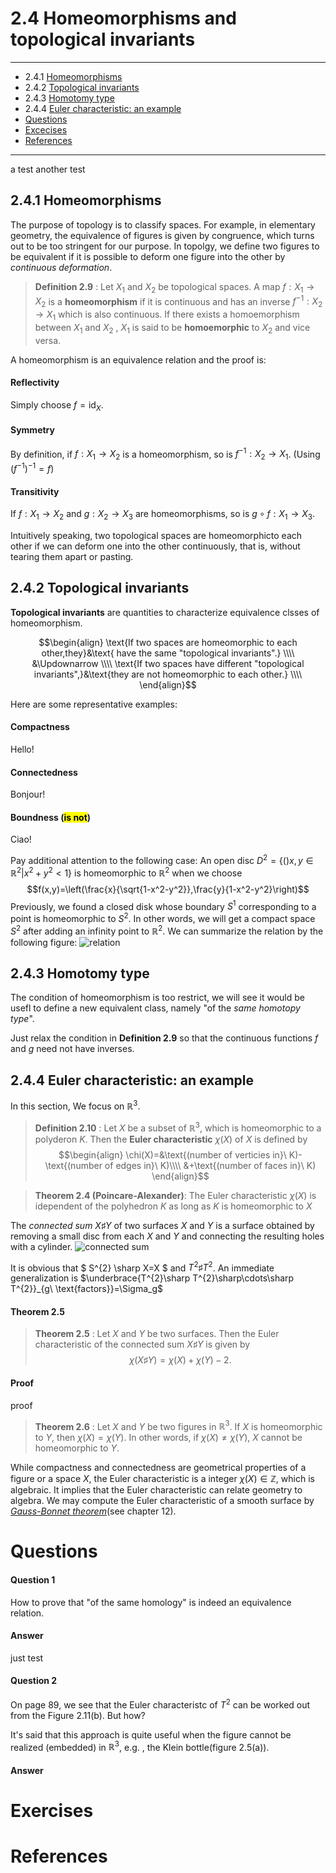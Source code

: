 # 2.4 Homeomorphisms and topological invariants

---

- 2.4.1 [Homeomorphisms](#_241-homeomorphisms)
- 2.4.2 [Topological invariants](#_242-topological-invariants)
- 2.4.3 [Homotomy type](#_243-homotomy-type)
- 2.4.4 [Euler characteristic: an example](#_244-euler-characteristic-an-example)
- [Questions](#questions)
- [Excecises](#exercises)
- [References](#references)

---
a test
another test
## 2.4.1 Homeomorphisms
The purpose of topology is to classify spaces. 
For example, in elementary geometry, the equivalence of figures is given by congruence, which turns out to be too stringent for our purpose.
In topolgy, we define two figures to be equivalent if it is possible to deform one figure into the other by *continuous deformation*.
> 
> **Definition 2.9** : Let $X_1$ and $X_2$ be topological spaces. A map $f : X_{1}\rightarrow X_{2}$ is a **homeomorphism** if it is continuous and has an inverse $f^{-1}:X_{2}\rightarrow X_{1}$ which is also continuous. If there exists a homoemorphism between $X_1$ and $X_2$ , $X_1$ is said to be **homoemorphic** to $X_2$ and vice versa. 
> 

A homeomorphism is an equivalence relation and the proof is:

<!-- tabs:start -->

#### **Reflectivity**

Simply choose $f=\text{id}_X$.

#### **Symmetry**

By definition, if $f : X_1 \rightarrow X_2$ is a homeomorphism, so is $f^{-1} : X_2 \rightarrow X_1$. (Using $(f^{-1})^{-1}=f$)

#### **Transitivity**

If $f : X_1 \rightarrow X_2$ and $g : X_2 \rightarrow X_3$ are homeomorphisms, so is $g\circ f : X_1\rightarrow X_3$.

<!-- tabs:end -->

Intuitively speaking, two topological spaces are homeomorphicto each other if we can deform one into the other continuously, that is, without tearing them apart or pasting.

## 2.4.2 Topological invariants

**Topological invariants** are quantities to characterize equivalence clsses of homeomorphism.

$$\begin{align}
    \text{If two spaces are homeomorphic to each other,they}&\text{ have the same "topological invariants".} \\\\
&\Updownarrow \\\\
\text{If two spaces have different "topological invariants",}&\text{they are not homeomorphic to each other.} \\\\
\end{align}$$

Here are some representative examples:
<!-- tabs:start -->

#### **Compactness**

Hello!

#### **Connectedness**

Bonjour!

#### **Boundness (<mark>is not</mark>)**

Ciao!

<!-- tabs:end -->

Pay additional attention to the following case:
An open disc $D^2=\{()x,y\in\mathbb{R}^{2}|x^2+y^2<1\}$ is homeomorphic to $\mathbb{R}^2$ when we choose 
$$f(x,y)=\left(\frac{x}{\sqrt{1-x^2-y^2}},\frac{y}{1-x^2-y^2}\right)$$
Previously, we found a closed disk whose boundary $S^1$ corresponding to a point is homeomorphic to $S^2$. In other words, we will get a compact space $S^2$ after adding an infinity point to $\mathbb{R}^2$. We can summarize the relation by the following figure:
![relation](https://gitee.com/spaceofzsj/pictures/raw/master/cd20220227.png)


## 2.4.3 Homotomy type

The condition of  homeomorphism is too restrict, we will see it would be usefl to define a new equivalent class, namely "of the *same homotopy type*".

Just relax the condition in **Definition 2.9** so that the continuous functions $f$ and $g$ need not have inverses.

## 2.4.4 Euler characteristic: an example
In this section, We focus on $\mathbb{R}^3$. 
> **Definition 2.10** : Let $X$ be a subset of $\mathbb{R}^3$, which is homeomorphic to a polyderon $K$. Then the **Euler characteristic** $\chi(X)$ of $X$ is defined by
> $$\begin{align}
\chi(X)=&\text{(number of verticies in}\ K)-\text{(number of edges in}\ K)\\\\
&+\text{(number of faces in}\ K)
\end{align}$$ 

> **Theorem 2.4 (Poincare-Alexander)**: The Euler characteristic $\chi(X)$ is idependent of the polyhedron $K$ as long as $K$ is homeomorphic to $X$

The *connected sum* $X \sharp Y$ of two surfaces $X$ and $Y$ is a surface obtained by removing a small disc from each $X$ and $Y$ and connecting the resulting holes with a cylinder.
![connected sum](https://gitee.com/spaceofzsj/pictures/raw/master/20220226130653.png)

It is obvious that $ S^{2} \sharp X=X $ and $T^{2}\sharp T^{2}$. An immediate generalization is $\underbrace{T^{2}\sharp T^{2}\sharp\cdots\sharp T^{2}}_{g\ \text{factors}}=\Sigma_g$

<!-- tabs:start -->
#### **Theorem 2.5**

> **Theorem 2.5** : Let $X$ and $Y$ be two surfaces. Then the Euler characteristic of the connected sum $X\sharp Y$ is given by
> $$\chi(X\sharp Y)=\chi(X)+\chi(Y)-2.$$



#### **Proof**

proof
<!-- tabs:end -->



> **Theorem 2.6** : Let $X$ and $Y$ be two figures in $\mathbb{R}^3$. If $X$ is homeomorphic to $Y$, then $\chi(X)=\chi(Y)$. In other words, if $\chi(X)\neq\chi(Y)$, $X$ cannot be homeomorphic to $Y$.

While compactness and connectedness are geometrical properties of a figure or a space $X$, the Euler characteristic is a integer $\chi(X)\in\mathbb{Z}$, which is algebraic. It implies that the Euler characteristic can relate geometry to algebra. We may compute the Euler characteristic of a smooth surface by [*Gauss-Bonnet theorem*](https://en.wikipedia.org/wiki/Gauss%E2%80%93Bonnet_theorem?oldformat=true)(see chapter 12).

# Questions

<!-- tabs:start -->
#### **Question 1**

How to prove that "of the same homology" is indeed an equivalence relation.


#### **Answer**

just test

<!-- tabs:end -->

<!-- tabs:start -->
#### **Question 2**

On page 89, we see that the Euler characteristc of $T^{2}$ can be worked out from the Figure 2.11(b). But how?

It's said that this approach is quite useful when the figure cannot be realized (embedded) in $\mathbb{R}^3$, e.g. , the Klein bottle(figure 2.5(a)).


#### **Answer**



<!-- tabs:end -->

# Exercises

# References
